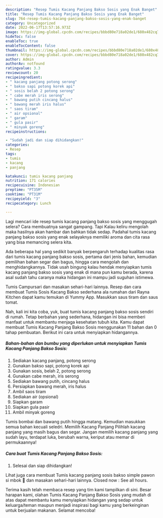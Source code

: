 ```yaml
---
description: "Resep Tumis Kacang Panjang Bakso Sosis yang Enak Banget"
title: "Resep Tumis Kacang Panjang Bakso Sosis yang Enak Banget"
slug: 764-resep-tumis-kacang-panjang-bakso-sosis-yang-enak-banget
category: Uncategorized
date: 2022-06-17T13:57:16.973Z
image: https://img-global.cpcdn.com/recipes/bbbd80e718a02de1/680x482cq70/tumis-kacang-panjang-bakso-sosis-foto-resep-utama.jpg
hideToc: false
enableToc: true
enableTocContent: false
thumbnail: https://img-global.cpcdn.com/recipes/bbbd80e718a02de1/680x482cq70/tumis-kacang-panjang-bakso-sosis-foto-resep-utama.jpg
cover: https://img-global.cpcdn.com/recipes/bbbd80e718a02de1/680x482cq70/tumis-kacang-panjang-bakso-sosis-foto-resep-utama.jpg
author: Admin
authorAv: notfound
ratingvalue: 3.3
reviewcount: 20
recipeingredient:
- " kacang panjang potong serong"
- " bakso sapi potong korek api"
- " sosis belah 2 potong serong"
- " cabe merah iris serong"
- " bawang putih cincang halus"
- " bawang merah iris halus"
- " saos tiram"
- " air opsional"
- " garam"
- " gula pasir"
- " minyak goreng"
recipeinstructions:

- "Sudah jadi dan siap dihidangkan!"
categories:
- Resep
tags:
- tumis
- kacang
- panjang

katakunci: tumis kacang panjang 
nutrition: 171 calories
recipecuisine: Indonesian
preptime: "PT35M"
cooktime: "PT31M"
recipeyield: "3"
recipecategory: Lunch

---
```



Lagi mencari ide resep tumis kacang panjang bakso sosis yang menggugah selera? Cara membuatnya sangat gampang. Tapi Kalau keliru mengolah maka hasilnya akan hambar dan bahkan tidak sedap. Padahal tumis kacang panjang bakso sosis yang enak selayaknya memiliki aroma dan cita rasa yang bisa memancing selera kita.


Ada beberapa hal yang sedikit banyak berpengaruh terhadap kualitas rasa dari tumis kacang panjang bakso sosis, pertama dari jenis bahan, kemudian pemilihan bahan segar dan bagus, hingga cara mengolah dan menghidangkannya. Tidak usah bingung kalau hendak menyiapkan tumis kacang panjang bakso sosis yang enak di mana pun kamu berada, karena asal sudah tahu caranya maka hidangan ini mampu jadi suguhan istimewa.

Tumis Campursari dan masakan sehari-hari lainnya. Resep dan cara membuat Tumis Sosis Kacang Bakso sederhana ala rumahan dari Rayna Kitchen dapat kamu temukan di Yummy App. Masukkan saus tiram dan saus tomat.


Nah, kali ini kita coba, yuk, buat tumis kacang panjang bakso sosis sendiri di rumah. Tetap berbahan yang sederhana, hidangan ini bisa memberi manfaat untuk membantu menjaga kesehatan tubuh kita. Kamu dapat membuat Tumis Kacang Panjang Bakso Sosis menggunakan 11 bahan dan 0 tahap pembuatan. Berikut ini cara untuk menyiapkan hidangannya.

<!--inarticleads1-->

##### Bahan-bahan dan bumbu yang diperlukan untuk menyiapkan Tumis Kacang Panjang Bakso Sosis:

1. Sediakan  kacang panjang, potong serong
1. Gunakan  bakso sapi, potong korek api
1. Gunakan  sosis, belah 2, potong serong
1. Gunakan  cabe merah, iris serong
1. Sediakan  bawang putih, cincang halus
1. Persiapkan  bawang merah, iris halus
1. Ambil  saos tiram
1. Sediakan  air (opsional)
1. Siapkan  garam
1. Siapkan  gula pasir
1. Ambil  minyak goreng


Tumis bombai dan bawang putih hingga matang. Kemudian masukkan semua bahan kecuali seledri. Memilih Kacang Panjang Pilihlah kacang panjang yang masih bagus dan segar. Jangan memilih kacang panjang yang sudah layu, terdapat luka, berubah warna, keriput atau memar di permukaannya! 

<!--inarticleads2-->

##### Cara buat Tumis Kacang Panjang Bakso Sosis:


1. Selesai dan siap dihidangkan!

Lihat juga cara membuat Tumis kacang panjang sosis bakso simple pawon si mbok 🧅 dan masakan sehari-hari lainnya. Closed now : See all hours. 

Terima kasih telah membaca resep yang tim kami tampilkan di sini. Besar harapan kami, olahan Tumis Kacang Panjang Bakso Sosis yang mudah di atas dapat membantu kamu menyiapkan hidangan yang sedap untuk keluarga/teman maupun menjadi inspirasi bagi kamu yang berkeinginan untuk berjualan makanan. Selamat mencoba!
